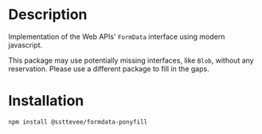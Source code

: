 # Description

Implementation of the Web APIs' `FormData` interface using modern javascript.

This package may use potentially missing interfaces, like `Blob`, without any reservation. Please use a different package to fill in the gaps.

# Installation

```bash
npm install @ssttevee/formdata-ponyfill
```
